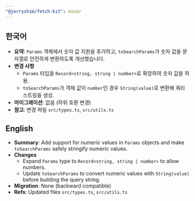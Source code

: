 ```yaml
---
"@jerryshim/fetch-kit": minor
---
```


## 한국어

- **요약**: `Params` 객체에서 숫자 값 지원을 추가하고, `toSearchParams`가 숫자 값을 문자열로 안전하게 변환하도록 개선했습니다.
- **변경 사항**
  - `Params` 타입을 `Record<string, string | number>`로 확장하여 숫자 값을 허용.
  - `toSearchParams`가 객체 값이 `number`인 경우 `String(value)`로 변환해 쿼리 스트링을 생성.
- **마이그레이션**: 없음 (하위 호환 변경)
- **참고**: 변경 파일 `src/types.ts`, `src/utils.ts`

## English

- **Summary**: Add support for numeric values in `Params` objects and make `toSearchParams` safely stringify numeric values.
- **Changes**
  - Expand `Params` type to `Record<string, string | number>` to allow numbers.
  - Update `toSearchParams` to convert numeric values with `String(value)` before building the query string.
- **Migration**: None (backward compatible)
- **Refs**: Updated files `src/types.ts`, `src/utils.ts`
